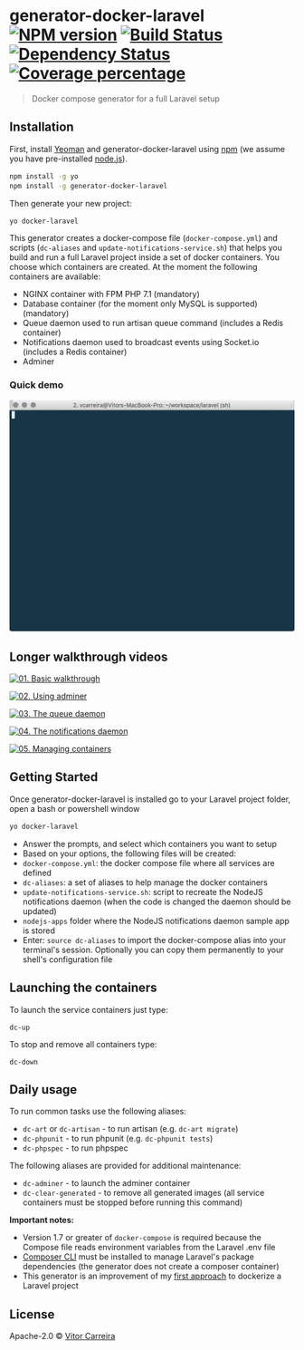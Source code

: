 # generator-docker-laravel [![NPM version][npm-image]][npm-url] [![Build Status][travis-image]][travis-url] [![Dependency Status][daviddm-image]][daviddm-url] [![Coverage percentage][coveralls-image]][coveralls-url]
> Docker compose generator for a full Laravel setup

## Installation

First, install [Yeoman](http://yeoman.io) and generator-docker-laravel using [npm](https://www.npmjs.com/) (we assume you have pre-installed [node.js](https://nodejs.org/)).

```bash
npm install -g yo
npm install -g generator-docker-laravel
```

Then generate your new project:

```bash
yo docker-laravel
```

This generator creates a docker-compose file (`docker-compose.yml`) and scripts (`dc-aliases` and `update-notifications-service.sh`) that helps you build and run a full Laravel project inside a set of docker containers. You choose which containers are created. At the moment the following containers are available:
 - NGINX container with FPM PHP 7.1 (mandatory)
 - Database container (for the moment only MySQL is supported) (mandatory)
 - Queue daemon used to run artisan queue command (includes a Redis container)
 - Notifications daemon used to broadcast events using Socket.io (includes a Redis container)
 - Adminer

### Quick demo
![generator-demo](images/generatordemo.gif)

## Longer walkthrough videos

[![01. Basic walkthrough][video1thumb]][video1]

[![02. Using adminer][video2thumb]][video2]

[![03. The queue daemon][video3thumb]][video3]

[![04. The notifications daemon][video4thumb]][video4]

[![05. Managing containers][video5thumb]][video5]


## Getting Started
Once generator-docker-laravel is installed go to your Laravel project folder, open a bash or powershell window
```bash
yo docker-laravel
```
- Answer the prompts, and select which containers you want to setup
- Based on your options, the following files will be created:
 - `docker-compose.yml`: the docker compose file where all services are defined
 - `dc-aliases`: a set of aliases to help manage the docker containers
 - `update-notifications-service.sh`: script to recreate the NodeJS notifications daemon (when the code is changed the daemon should be updated)
 - `nodejs-apps` folder where the NodeJS notifications daemon sample app is stored
- Enter: `source dc-aliases` to import the docker-compose alias into your terminal's session. Optionally you can copy them permanently to your shell's configuration file


## Launching the containers
To launch the service containers just type:

```
dc-up
```

To stop and remove all containers type:

```
dc-down
```

## Daily usage

To run common tasks use the following aliases:

 - ```dc-art``` or ```dc-artisan``` - to run artisan (e.g. ```dc-art migrate```)
 - ```dc-phpunit``` - to run phpunit (e.g. ```dc-phpunit tests```)
 - ```dc-phpspec``` - to run phpspec


The following aliases are provided for additional maintenance:

 - ```dc-adminer``` - to launch the adminer container
 - ```dc-clear-generated``` - to remove all generated images (all service containers must be stopped before running this command)

**Important notes:**
  - Version 1.7 or greater of ```docker-compose``` is required because the Compose file reads environment variables from the Laravel .env file
  - [Composer CLI](https://getcomposer.org/)  must be installed to manage Laravel's package dependencies (the generator does not create a composer container)
  - This generator is an improvement of my [first approach](https://github.com/vcarreira/docker-laravel) to dockerize a Laravel project

## License

Apache-2.0 © [Vitor Carreira]()


[npm-image]: https://badge.fury.io/js/generator-docker-laravel.svg
[npm-url]: https://npmjs.org/package/generator-docker-laravel
[travis-image]: https://travis-ci.org/vcarreira/generator-docker-laravel.svg?branch=master
[travis-url]: https://travis-ci.org/vcarreira/generator-docker-laravel
[daviddm-image]: https://david-dm.org/vcarreira/generator-docker-laravel.svg?theme=shields.io
[daviddm-url]: https://david-dm.org/vcarreira/generator-docker-laravel
[coveralls-image]: https://coveralls.io/repos/vcarreira/generator-docker-laravel/badge.svg
[coveralls-url]: https://coveralls.io/r/vcarreira/generator-docker-laravel
[video1thumb]: https://img.youtube.com/vi/W7XikYGS184/0.jpg
[video2thumb]: https://img.youtube.com/vi/LPrYJEIorfA/0.jpg
[video3thumb]: https://img.youtube.com/vi/J7Oxxi1j4dM/0.jpg
[video4thumb]: https://img.youtube.com/vi/hWwaBt5PP1g/0.jpg
[video5thumb]: https://img.youtube.com/vi/vW603HViLK8/0.jpg
[video1]: https://www.youtube.com/watch?v=W7XikYGS184&index=1&list=PLjwN1bRa3OvYMXX9-xSogHm7DZg-xkPtq
[video2]: https://www.youtube.com/watch?v=W7XikYGS184&index=2&list=PLjwN1bRa3OvYMXX9-xSogHm7DZg-xkPtq
[video3]: https://www.youtube.com/watch?v=W7XikYGS184&index=3&list=PLjwN1bRa3OvYMXX9-xSogHm7DZg-xkPtq
[video4]: https://www.youtube.com/watch?v=W7XikYGS184&index=4&list=PLjwN1bRa3OvYMXX9-xSogHm7DZg-xkPtq
[video5]: https://www.youtube.com/watch?v=W7XikYGS184&index=5&list=PLjwN1bRa3OvYMXX9-xSogHm7DZg-xkPtq

